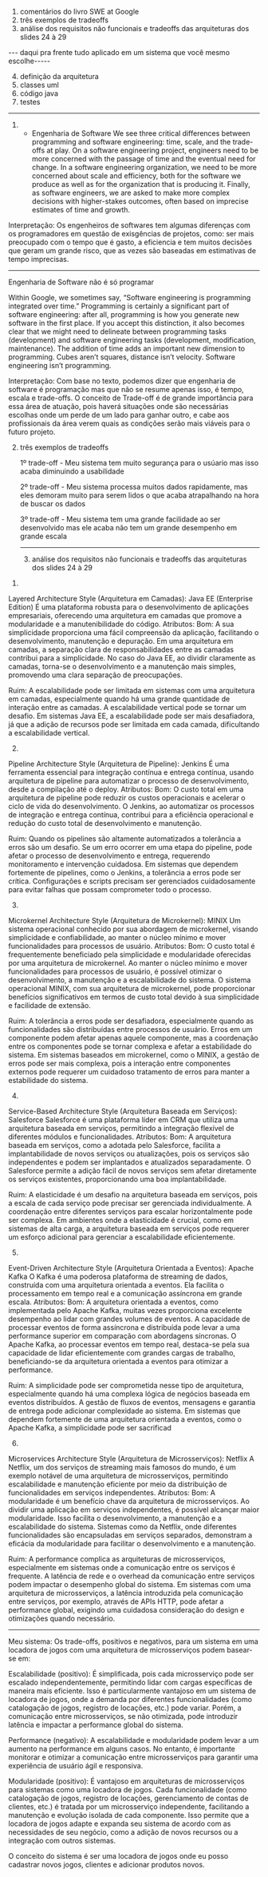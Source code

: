 1. comentários do livro SWE at Google
2. três exemplos de tradeoffs
3. análise dos requisitos não funcionais e tradeoffs das arquiteturas dos slides 24 à 29
 
--- daqui pra frente tudo aplicado em um sistema que você mesmo escolhe-----
 
4. definição da arquitetura
5. classes uml
6. código java
7. testes

--------------------------------------------------------------------------------------------------------

1. - Engenharia de Software
   We see three critical differences between programming and software engineering: time, scale, and the trade-offs at play. 
On a software engineering project, engineers need to be more concerned with the passage of time and the eventual need for change. 
In a software engineering organization, we need to be more concerned about scale and efficiency, both for the software we produce as well as for the organization that is producing it. 
Finally, as software engineers, we are asked to make more complex decisions with higher-stakes outcomes, often based on imprecise estimates of time and growth. 

  Interpretação:
  Os engenheiros de softwares tem algumas diferenças com os programadores em questão de exisgências de projetos, como: 
ser mais preocupado com o tempo que é gasto, a eficiencia e tem muitos decisões que geram um grande risco, 
que as vezes são baseadas em estimativas de tempo imprecisas.

-------------------------------------------------------------------------------------------------------------

   Engenharia de Software não é só programar

   Within Google, we sometimes say, “Software engineering is programming integrated over time.” 
Programming is certainly a significant part of software engineering: after all, programming is how you generate new software in the first place. 
If you accept this distinction, it also becomes clear that we might need to delineate between programming tasks (development) and software engineering tasks (development, modification, maintenance). 
The addition of time adds an important new dimension to programming. Cubes aren’t squares, distance isn’t velocity. 
Software engineering isn’t programming.

  Interpretação:
 Com base no texto, podemos dizer que engenharia de software é programação mas que não se resume apenas isso, é tempo, escala e trade-offs. O conceito de Trade-off é de grande importância para essa área de atuação, pois haverá situações onde são necessárias escolhas onde um perde de um lado para ganhar outro, e cabe aos profissionais da área verem quais as condições serão mais viáveis para o futuro projeto.

2. três exemplos de tradeoffs
   
   1º trade-off - Meu sistema tem muito segurança para o usúario mas isso acaba diminuindo a usabilidade

    2º trade-off - Meu sistema processa muitos dados rapidamente, mas eles demoram muito para serem lidos o que acaba atrapalhando
    na hora de buscar os dados

    3º trade-off - Meu sistema tem uma grande facilidade ao ser desenvolvido mas ele acaba não tem um grande desempenho em grande escala

   ---------------------------------------------------------------------------------------------------------------
   3. análise dos requisitos não funcionais e tradeoffs das arquiteturas dos slides 24 à 29
  
 1) 

Layered Architecture Style (Arquitetura em Camadas): Java EE (Enterprise Edition) É uma plataforma robusta para o desenvolvimento de aplicações empresariais, oferecendo uma arquitetura em camadas que promove a modularidade e a manutenibilidade do código. Atributos: Bom: A sua simplicidade proporciona uma fácil compreensão da aplicação, facilitando o desenvolvimento, manutenção e depuração. Em uma arquitetura em camadas, a separação clara de responsabilidades entre as camadas contribui para a simplicidade. No caso do Java EE, ao dividir claramente as camadas, torna-se o desenvolvimento e a manutenção mais simples, promovendo uma clara separação de preocupações.

Ruim: A escalabilidade pode ser limitada em sistemas com uma arquitetura em camadas, especialmente quando há uma grande quantidade de interação entre as camadas. A escalabilidade vertical pode se tornar um desafio. Em sistemas Java EE, a escalabilidade pode ser mais desafiadora, já que a adição de recursos pode ser limitada em cada camada, dificultando a escalabilidade vertical.

2)


Pipeline Architecture Style (Arquitetura de Pipeline): Jenkins É uma ferramenta essencial para integração contínua e entrega contínua, usando arquitetura de pipeline para automatizar o processo de desenvolvimento, desde a compilação até o deploy. Atributos: Bom: O custo total em uma arquitetura de pipeline pode reduzir os custos operacionais e acelerar o ciclo de vida do desenvolvimento. O Jenkins, ao automatizar os processos de integração e entrega contínua, contribui para a eficiência operacional e redução do custo total de desenvolvimento e manutenção.

Ruim: Quando os pipelines são altamente automatizados a tolerância a erros são um desafio. Se um erro ocorrer em uma etapa do pipeline, pode afetar o processo de desenvolvimento e entrega, requerendo monitoramento e intervenção cuidadosa. Em sistemas que dependem fortemente de pipelines, como o Jenkins, a tolerância a erros pode ser crítica. Configurações e scripts precisam ser gerenciados cuidadosamente para evitar falhas que possam comprometer todo o processo.

3) 

Microkernel Architecture Style (Arquitetura de Microkernel): MINIX Um sistema operacional conhecido por sua abordagem de microkernel, visando simplicidade e confiabilidade, ao manter o núcleo mínimo e mover funcionalidades para processos de usuário. Atributos: Bom: O custo total é frequentemente beneficiado pela simplicidade e modularidade oferecidas por uma arquitetura de microkernel. Ao manter o núcleo mínimo e mover funcionalidades para processos de usuário, é possível otimizar o desenvolvimento, a manutenção e a escalabilidade do sistema. O sistema operacional MINIX, com sua arquitetura de microkernel, pode proporcionar benefícios significativos em termos de custo total devido à sua simplicidade e facilidade de extensão.

Ruim: A tolerância a erros pode ser desafiadora, especialmente quando as funcionalidades são distribuídas entre processos de usuário. Erros em um componente podem afetar apenas aquele componente, mas a coordenação entre os componentes pode se tornar complexa e afetar a estabilidade do sistema. Em sistemas baseados em microkernel, como o MINIX, a gestão de erros pode ser mais complexa, pois a interação entre componentes externos pode requerer um cuidadoso tratamento de erros para manter a estabilidade do sistema.

4)


Service-Based Architecture Style (Arquitetura Baseada em Serviços): Salesforce Salesforce é uma plataforma líder em CRM que utiliza uma arquitetura baseada em serviços, permitindo a integração flexível de diferentes módulos e funcionalidades. Atributos: Bom: A arquitetura baseada em serviços, como a adotada pelo Salesforce, facilita a implantabilidade de novos serviços ou atualizações, pois os serviços são independentes e podem ser implantados e atualizados separadamente. O Salesforce permite a adição fácil de novos serviços sem afetar diretamente os serviços existentes, proporcionando uma boa implantabilidade.

Ruim: A elasticidade é um desafio na arquitetura baseada em serviços, pois a escala de cada serviço pode precisar ser gerenciada individualmente. A coordenação entre diferentes serviços para escalar horizontalmente pode ser complexa. Em ambientes onde a elasticidade é crucial, como em sistemas de alta carga, a arquitetura baseada em serviços pode requerer um esforço adicional para gerenciar a escalabilidade eficientemente.

5)
Event-Driven Architecture Style (Arquitetura Orientada a Eventos): Apache Kafka O Kafka é uma poderosa plataforma de streaming de dados, construída com uma arquitetura orientada a eventos. Ela facilita o processamento em tempo real e a comunicação assíncrona em grande escala. Atributos: Bom: A arquitetura orientada a eventos, como implementada pelo Apache Kafka, muitas vezes proporciona excelente desempenho ao lidar com grandes volumes de eventos. A capacidade de processar eventos de forma assíncrona e distribuída pode levar a uma performance superior em comparação com abordagens síncronas. O Apache Kafka, ao processar eventos em tempo real, destaca-se pela sua capacidade de lidar eficientemente com grandes cargas de trabalho, beneficiando-se da arquitetura orientada a eventos para otimizar a performance.

Ruim: A simplicidade pode ser comprometida nesse tipo de arquitetura, especialmente quando há uma complexa lógica de negócios baseada em eventos distribuídos. A gestão de fluxos de eventos, mensagens e garantia de entrega pode adicionar complexidade ao sistema. Em sistemas que dependem fortemente de uma arquitetura orientada a eventos, como o Apache Kafka, a simplicidade pode ser sacrificad

6) 


Microservices Architecture Style (Arquitetura de Microsserviços): Netflix A Netflix, um dos serviços de streaming mais famosos do mundo, é um exemplo notável de uma arquitetura de microsserviços, permitindo escalabilidade e manutenção eficiente por meio da distribuição de funcionalidades em serviços independentes. Atributos: Bom: A modularidade é um benefício chave da arquitetura de microsserviços. Ao dividir uma aplicação em serviços independentes, é possível alcançar maior modularidade. Isso facilita o desenvolvimento, a manutenção e a escalabilidade do sistema. Sistemas como da Netflix, onde diferentes funcionalidades são encapsuladas em serviços separados, demonstram a eficácia da modularidade para facilitar o desenvolvimento e a manutenção.

Ruim: A performance complica as arquiteturas de microsserviços, especialmente em sistemas onde a comunicação entre os serviços é frequente. A latência de rede e o overhead da comunicação entre serviços podem impactar o desempenho global do sistema. Em sistemas com uma arquitetura de microsserviços, a latência introduzida pela comunicação entre serviços, por exemplo, através de APIs HTTP, pode afetar a performance global, exigindo uma cuidadosa consideração do design e otimizações quando necessário.

--------------------------------------------------------------------------------------------------------------

Meu sistema: 
Os trade-offs, positivos e negativos, para um sistema em uma locadora de jogos com uma arquitetura de microsserviços podem basear-se em:

Escalabilidade (positivo): É simplificada, pois cada microsserviço pode ser escalado independentemente, permitindo lidar com cargas específicas de maneira mais eficiente. Isso é particularmente vantajoso em um sistema de locadora de jogos, onde a demanda por diferentes funcionalidades (como catalogação de jogos, registro de locações, etc.) pode variar. Porém, a comunicação entre microsserviços, se não otimizada, pode introduzir latência e impactar a performance global do sistema.

Performance (negativo): A escalabilidade e modularidade podem levar a um aumento na performance em alguns casos. No entanto, é importante monitorar e otimizar a comunicação entre microsserviços para garantir uma experiência de usuário ágil e responsiva.

Modularidade (positivo): É vantajoso em arquiteturas de microsserviços para sistemas como uma locadora de jogos. Cada funcionalidade (como catalogação de jogos, registro de locações, gerenciamento de contas de clientes, etc.) é tratada por um microsserviço independente, facilitando a manutenção e evolução isolada de cada componente. Isso permite que a locadora de jogos adapte e expanda seu sistema de acordo com as necessidades de seu negócio, como a adição de novos recursos ou a integração com outros sistemas.

O conceito do sistema é ser uma locadora de jogos onde eu posso cadastrar novos jogos, clientes e adicionar produtos novos.
